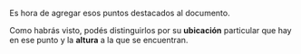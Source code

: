 Es hora de agregar esos puntos destacados al documento. 

Como habrás visto, podés distinguirlos por su **ubicación** particular que hay en ese punto y la **altura** a la que se encuentran.
